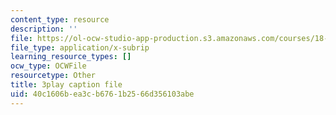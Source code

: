 ```yaml
---
content_type: resource
description: ''
file: https://ol-ocw-studio-app-production.s3.amazonaws.com/courses/18-01sc-single-variable-calculus-fall-2010/40c1606bea3cb6761b2566d356103abe_R9a_NHXrBcg.srt
file_type: application/x-subrip
learning_resource_types: []
ocw_type: OCWFile
resourcetype: Other
title: 3play caption file
uid: 40c1606b-ea3c-b676-1b25-66d356103abe
---
```

